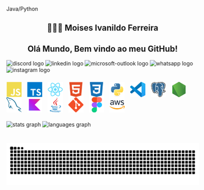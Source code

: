 Java/Python

<h2 align="center">👩🏻‍💻 Moises Ivanildo Ferreira</h2>

<h2 align="center">Olá Mundo, Bem vindo ao meu GitHub!</h2>

<div align="left">
  <a href="moisesferreira33_52747" target="_blank">
   </a> <img src="https://img.shields.io/static/v1?message=Discord&logo=discord&label=&color=7289DA&logoColor=white&labelColor=&style=for-the-badge" height="35" alt="discord logo"  />
  </a>
  <a href="https://www.linkedin.com/in/moises-ferreira-aa7b8a318/" target="_blank">
   </a> <img src="https://img.shields.io/static/v1?message=LinkedIn&logo=linkedin&label=&color=0077B5&logoColor=white&labelColor=&style=for-the-badge" height="35" alt="linkedin logo"  />
  </a>
  <a href="moises.i.ferreira@hotmail.com" target="_blank">
  </a> <img src="https://img.shields.io/static/v1?message=Outlook&logo=microsoft-outlook&label=&color=0078D4&logoColor=white&labelColor=&style=for-the-badge" height="35" alt="microsoft-outlook logo"  />
  </a>
  <img src="https://img.shields.io/static/v1?message=Whatsapp&logo=whatsapp&label=&color=25D366&logoColor=white&labelColor=&style=for-the-badge" height="35" alt="whatsapp logo"  />
  <img src="https://img.shields.io/static/v1?message=Instagram&logo=instagram&label=&color=E4405F&logoColor=white&labelColor=&style=for-the-badge" height="35" alt="instagram logo"  />
</div>

###
 
<div align="left">
  <img align="center" title="JavaScript" alt="Mif-code-Js" height="40" width="40" style="margin-right: 10px;" src="https://raw.githubusercontent.com/devicons/devicon/master/icons/javascript/javascript-plain.svg">
  <img align="center" title="TypeScript" alt="Mif-code-Ts" height="40" width="40" style="margin-right: 10px;" src="https://raw.githubusercontent.com/devicons/devicon/master/icons/typescript/typescript-plain.svg">
  <img align="center" title="React" alt="Mif-code-React" height="40" width="40" style="margin-right: 10px;" src="https://raw.githubusercontent.com/devicons/devicon/master/icons/react/react-original.svg">
  <img align="center" title="HTML5" alt="Mif-code-HTML" height="40" width="40" style="margin-right: 10px;" src="https://raw.githubusercontent.com/devicons/devicon/master/icons/html5/html5-plain.svg">
  <img align="center" title="CSS3" alt="Mif-code-CSS" height="40" width="40" style="margin-right: 10px;" src="https://raw.githubusercontent.com/devicons/devicon/master/icons/css3/css3-plain.svg">
  <img align="center" title="Python" alt="Mif-code-Python" height="40" width="40" style="margin-right: 10px;" src="https://raw.githubusercontent.com/devicons/devicon/master/icons/python/python-original.svg">
  <img align="center" title="VSCode" alt="Mif-code-VSCode" height="40" width="40" style="margin-right: 10px;" src="https://raw.githubusercontent.com/devicons/devicon/master/icons/vscode/vscode-original.svg">
  <img align="center" title="PostgreSQL" alt="Mif-code-PostgreSQL" height="40" width="40" style="margin-right: 10px;" src="https://raw.githubusercontent.com/devicons/devicon/master/icons/postgresql/postgresql-original.svg">
  <img align="center" title="Node.js" alt="Mif-code-NodeJS" height="40" width="40" style="margin-right: 10px;" src="https://raw.githubusercontent.com/devicons/devicon/master/icons/nodejs/nodejs-original.svg">
  <img align="center" title="MySQL" alt="Mif-code-MySQL" height="40" width="40" style="margin-right: 10px;" src="https://raw.githubusercontent.com/devicons/devicon/master/icons/mysql/mysql-original.svg">
  <img align="center" title="Kotlin" alt="Mif-code-Kotlin" height="40" width="40" style="margin-right: 10px;" src="https://raw.githubusercontent.com/devicons/devicon/master/icons/kotlin/kotlin-original.svg">
  <img align="center" title="Java" alt="Mif-code-Java" height="40" width="40" style="margin-right: 10px;" src="https://raw.githubusercontent.com/devicons/devicon/master/icons/java/java-original.svg">
  <img align="center" title="Git" alt="Mif-code-Git" height="40" width="40" style="margin-right: 10px;" src="https://raw.githubusercontent.com/devicons/devicon/master/icons/git/git-original.svg">
  <img align="center" title="Figma" alt="Mif-code-Figma" height="40" width="40" style="margin-right: 10px;" src="https://raw.githubusercontent.com/devicons/devicon/master/icons/figma/figma-original.svg">
  <img align="center" title="Amazon Web Services (AWS)" alt="Mif-code-AWS" height="40" width="40" style="margin-right: 10px;" src="https://raw.githubusercontent.com/devicons/devicon/master/icons/amazonwebservices/amazonwebservices-original-wordmark.svg">
</div>



###

<div align="left">
  <img src="https://github-readme-stats.vercel.app/api?username=Mif-code&hide_title=false&hide_rank=false&show_icons=true&include_all_commits=true&count_private=true&disable_animations=false&theme=dracula&locale=en&hide_border=false" height="150" alt="stats graph"  />
  <img src="https://github-readme-stats.vercel.app/api/top-langs?username=Mif-code&locale=en&hide_title=false&layout=compact&card_width=320&langs_count=5&theme=dracula&hide_border=false" height="180" alt="languages graph"  />
</div>


###

<br clear="both">

<img src="https://raw.githubusercontent.com/Mif-code/Mif-code/output/snake.svg" alt="Snake animation" />

###
